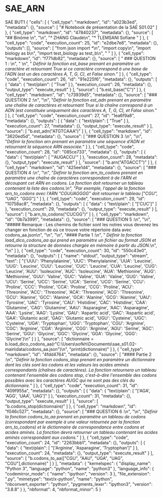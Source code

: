 # SAE_ARN
SAE BUT1
{
 "cells": [
  {
   "cell_type": "markdown",
   "id": "a023b3ed",
   "metadata": {},
   "source": [
    "# Notebook de présentation de la SAE S01.02"
   ]
  },
  {
   "cell_type": "markdown",
   "id": "47840237",
   "metadata": {},
   "source": [
    "## Binôme \n",
    "\n",
    "* ZHANG Claude\n",
    "* TLEMSANI Sofiane "
   ]
  },
  {
   "cell_type": "code",
   "execution_count": 25,
   "id": "e2dbe7e8",
   "metadata": {},
   "outputs": [],
   "source": [
    "from json import *\n",
    "import copy\n",
    "import biology as b\n",
    "import test_biology as test_b\n",
    " "
   ]
  },
  {
   "cell_type": "markdown",
   "id": "f771db82",
   "metadata": {},
   "source": [
    " ### QUESTION 1 : \n",
    " \n",
    " *Définir la fonction est_base prenant en paramètre un caractère et retournant True si ce caractère correspond à une base de l'ADN (est un des caractères A, T, G, C), et False sinon.*"
   ]
  },
  {
   "cell_type": "code",
   "execution_count": 26,
   "id": "91e225f6",
   "metadata": {},
   "outputs": [
    {
     "data": {
      "text/plain": [
       "True"
      ]
     },
     "execution_count": 26,
     "metadata": {},
     "output_type": "execute_result"
    }
   ],
   "source": [
    "b.est_base(\"C\")"
   ]
  },
  {
   "cell_type": "markdown",
   "id": "c73939d5",
   "metadata": {},
   "source": [
    "### QUESTION 2 :\n",
    "\n",
    "*Définir la fonction est_adn prenant en paramètre une chaîne de caractères et retournant True si la chaîne correspond à un ADN (est constituée uniquement des caractères A, T, G, C), et False sinon.*"
   ]
  },
  {
   "cell_type": "code",
   "execution_count": 27,
   "id": "1ea6f9a8",
   "metadata": {},
   "outputs": [
    {
     "data": {
      "text/plain": [
       "True"
      ]
     },
     "execution_count": 27,
     "metadata": {},
     "output_type": "execute_result"
    }
   ],
   "source": [
    "b.est_adn(\"ATGTCAAA\")"
   ]
  },
  {
   "cell_type": "markdown",
   "id": "3620ed5d",
   "metadata": {},
   "source": [
    "### QUESTION 3 :\n",
    "\n",
    "*Définir la fonction arn prenant en paramètre une séquence d'ADN et retournant la séquence ARN associée.*"
   ]
  },
  {
   "cell_type": "code",
   "execution_count": 28,
   "id": "085ce733",
   "metadata": {},
   "outputs": [
    {
     "data": {
      "text/plain": [
       "'AUGACCU'"
      ]
     },
     "execution_count": 28,
     "metadata": {},
     "output_type": "execute_result"
    }
   ],
   "source": [
    "b.arn(\"ATGACCT\")"
   ]
  },
  {
   "cell_type": "markdown",
   "id": "425ee1d4",
   "metadata": {},
   "source": [
    "### QUESTION 4 :\n",
    "\n",
    "*Définir la fonction arn_to_codons prenant en paramètre une chaîne de caractères correspondant à de l'ARN et découpant cet ARN en codons. La fonction doit retourner un tableau contenant la liste des codons.\n",
    "Par exemple, l'appel de la fonction arn_to_codons avec l'ARN \"CGUUAGGGG\" doit retourner le tableau [\"CGU\", \"UAG\", \"GGG\"].*"
   ]
  },
  {
   "cell_type": "code",
   "execution_count": 29,
   "id": "10758ac8",
   "metadata": {},
   "outputs": [
    {
     "data": {
      "text/plain": [
       "['CUC']"
      ]
     },
     "execution_count": 29,
     "metadata": {},
     "output_type": "execute_result"
    }
   ],
   "source": [
    "b.arn_to_codons(\"CUCGG\")"
   ]
  },
  {
   "cell_type": "markdown",
   "id": "0b7a3991",
   "metadata": {},
   "source": [
    "### QUESTION 5 :\n",
    "\n",
    "##### Remarque : Les chemins de fichier sont les notres vous devenez les changer en fonction de où ce trouve votre répertoire data avec codons_aa.json\n",
    "\n",
    "\n",
    "#### Partie 1 :\n",
    " *Définir la fonction load_dico_codons_aa qui prend en paramètre un fichier au format JSON et retourne la structure de données chargée en mémoire à partir du JSON.*\n",
    "\n"
   ]
  },
  {
   "cell_type": "code",
   "execution_count": 30,
   "id": "550c43e0",
   "metadata": {},
   "outputs": [
    {
     "name": "stdout",
     "output_type": "stream",
     "text": [
      "{'UUU': 'Phenylalanine', 'UUC': 'Phenylalanine', 'UUA': 'Leucine', 'UUG': 'Leucine', 'CUU': 'Leucine', 'CUC': 'Leucine', 'CUA': 'Leucine', 'CUG': 'Leucine', 'AUU': 'Isoleucine', 'AUC': 'Isoleucine', 'AUA': 'Methionine', 'AUG': 'Methionine', 'GUU': 'Valine', 'GUC': 'Valine', 'GUA': 'Valine', 'GUG': 'Valine', 'UCU': 'Serine', 'UCC': 'Serine', 'UCA': 'Serine', 'UCG': 'Serine', 'CCU': 'Proline', 'CCC': 'Proline', 'CCA': 'Proline', 'CCG': 'Proline', 'ACU': 'Threonine', 'ACC': 'Threonine', 'ACA': 'Threonine', 'ACG': 'Threonine', 'GCU': 'Alanine', 'GCC': 'Alanine', 'GCA': 'Alanine', 'GCG': 'Alanine', 'UAU': 'Tyrosine', 'UAC': 'Tyrosine', 'CAU': 'Histidine', 'CAC': 'Histidine', 'CAA': 'Glutamine', 'CAG': 'Glutamine', 'AAU': 'Asparagine', 'AAC': 'Asparagine', 'AAA': 'Lysine', 'AAG': 'Lysine', 'GAU': 'Aspartic acid', 'GAC': 'Aspartic acid', 'GAA': 'Glutamic acid', 'GAG': 'Glutamic acid', 'UGU': 'Cysteine', 'UGC': 'Cysteine', 'UGA': 'Tryptophan', 'UGG': 'Tryptophan', 'CGU': 'Arginine', 'CGC': 'Arginine', 'CGA': 'Arginine', 'CGG': 'Arginine', 'AGU': 'Serine', 'AGC': 'Serine', 'GGU': 'Glycine', 'GGC': 'Glycine', 'GGA': 'Glycine', 'GGG': 'Glycine'}\n"
     ]
    }
   ],
   "source": [
    "dictionnaire = b.load_dico_codons_aa(r\"C:\\Users\\sofkh\\Documents\\sae_s01.02-main\\data/codons_aa.json\")\n",
    "print(dictionnaire)"
   ]
  },
  {
   "cell_type": "markdown",
   "id": "4fdd4764",
   "metadata": {},
   "source": [
    "#### Partie 2 :\n",
    "*Définir la fonction codons_stop prenant en paramètre un dictionnaire dont les clés sont les codons et les valeurs les acides aminés correspondants (chaînes de caractères). La fonction retournera un tableau contenant l'ensemble des codons stop, c'est-à-dire l'ensemble des codons possibles avec les caractères AUGC qui ne sont pas des clés du dictionnaire.*"
   ]
  },
  {
   "cell_type": "code",
   "execution_count": 31,
   "id": "409f955a",
   "metadata": {},
   "outputs": [
    {
     "data": {
      "text/plain": [
       "['AGA', 'AGG', 'UAA', 'UAG']"
      ]
     },
     "execution_count": 31,
     "metadata": {},
     "output_type": "execute_result"
    }
   ],
   "source": [
    "b.codons_stop(dictionnaire)"
   ]
  },
  {
   "cell_type": "markdown",
   "id": "f046c527",
   "metadata": {},
   "source": [
    "### QUESTION 6 :\n",
    "\n",
    "*Définir la fonction codons_to_aa prenant en paramètre un tableau de codons (correspondant par exemple à une valeur retournée par la fonction arn_to_codons) et le dictionnaire de correspondance entre codons et acides aminés. La fonction devra retourner un tableau contenant les acides aminés correspondant aux codons.*"
   ]
  },
  {
   "cell_type": "code",
   "execution_count": 24,
   "id": "2263bbb1",
   "metadata": {},
   "outputs": [
    {
     "data": {
      "text/plain": [
       "['Arginine', 'Asparagine', 'Tryptophan']"
      ]
     },
     "execution_count": 24,
     "metadata": {},
     "output_type": "execute_result"
    }
   ],
   "source": [
    "b.codons_to_aa([\"CGU\", \"AAU\", \"UGA\", \"UAG\", \"CGU\"],dictionnaire)"
   ]
  }
 ],
 "metadata": {
  "kernelspec": {
   "display_name": "Python 3",
   "language": "python",
   "name": "python3"
  },
  "language_info": {
   "codemirror_mode": {
    "name": "ipython",
    "version": 3
   },
   "file_extension": ".py",
   "mimetype": "text/x-python",
   "name": "python",
   "nbconvert_exporter": "python",
   "pygments_lexer": "ipython3",
   "version": "3.8.8"
  }
 },
 "nbformat": 4,
 "nbformat_minor": 5
}
